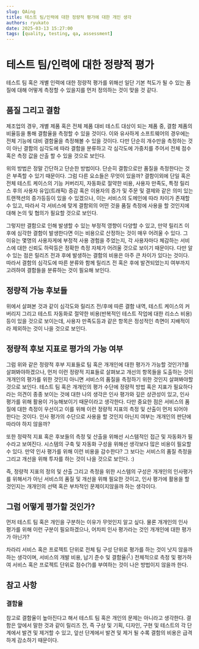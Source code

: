 ```yaml
---
slug: QAing 
title: 테스트 팀/인력에 대한 정량적 평가에 대한 개인 생각
authors: ryukato
date: 2025-03-13 15:27:00
tags: [quality, testing, qa, assessment]
---
```


<!-- truncate -->

# 테스트 팀/인력에 대한 정량적 평가

테스트 팀 혹은 개별 인력에 대한 정량적 평가를 위해선 일단 기본 척도가 될 수 있는 품질에 대해 어떻게 측정할 수 있을지를 먼저 정의하는 것이 맞을 것 같다.

## 품질 그리고 결함
제조업의 경우, 개별 제품 혹은 전체 제품 대비 테스트 대상이 되는 제품 중, 결함 제품의 비율등을 통해 결함율을 측정할 수 있을 것이다. 이와 유사하게 소프트웨어의 경우에는 전체 기능에 대비 결함율을 측정해볼 수 있을 것이다. 다만 단순히 개수만을 측정하는 것이 아닌 결함의 심각도에 따라 결함을 분류하고 각 심각도에 가중치를 주어서 전체 점수 혹은 측정 값을 산출 할 수 있을 것으로 보인다. 

위의 방법은 정말 간단하고 단순한 방법이다. 단순히 결함으로만 품질을 측정한다는 것은 부족할 수 있기 때문이다. 그럼 다른 요소들은 무엇이 있을까? 결함이외에 단일 혹은 전체 테스트 케이스의 기능 커버리지, 자동화로 절약한 비용, 사용자 만족도, 특정 릴리스 후의 사용자 유입(트래픽) 증감 혹은 이용자의 증가 및 주문 및 결제와 같은 의미 있는 트랜잭션의 증가등등이 있을 수 있겠으나, 이는 서비스의 도메인에 따라 차이가 존재할 수 있고, 따라서 각 서비스에 맞게 결함외의 어떤 것을 품질 측정에 사용을 할 것인지에 대해 논의 및 협의가 필요할 것으로 보인다.

그렇지만 결함으로 인해 발생할 수 있는 부정적 영향이 다양할 수 있고, 만약 릴리즈 이후에 심각한 결함이 발생한다면 이는 비용으로 산정하는 것이 매우 어려울 수 있다. 그 이유는 몇명의 사용자게에 부정적 사용 경험을 주었는지, 각 사용자마다 체감하는 서비스에 대한 신뢰도 하락등은 정확한 측정 자체가 어려울 것으로 보이기 때문이다. 다만 알 수 있는 점은 릴리즈 전과 후에 발생하는 결함의 비용은 아주 큰 차이가 있다는 것이다. 따라서 결함의 심각도에 따른 분류와 함께 릴리즈 전 혹은 후에 발견되었는지 여부까지 고려하여 결함들을 분류하는 것이 필요해 보인다. 

## 정량적 가능 후보들
위에서 살펴본 것과 같이 심각도와 릴리즈 전/후에 따른 결함 내역, 테스트 케이스의 커버리지 그리고 테스트 자동화로 절약한 비용(반복적인 테스트 작업에 대한 리소스 비용)등이 있을 것으로 보이는데, 사용자 만족도등과 같은 항목은 정성적인 측면이 지배적이라 제외하는 것이 나을 것으로 보인다. 

## 정량적 후보 지표로 평가의 가능 여부
그럼 위와 같은 정량적 후부 지표들로 팀 혹은 개개인에 대한 평가가 가능할 것인가?를 살펴봐야하겠으나, 먼저 이런 정량적 지표들로 살펴보고 개선의 항목들을 도출하는 것이 개개인의 평가를 위한 것인지 아니면 서비스의 품질을 측정하기 위한 것인지 살펴봐야할 것으로 보인다. 
테스트 팀 혹은 개개인의 평가 수단에 정량적 방법 혹은 지표가 필요하다라는 의견이 종종 보이는 것에 대한 나의 생각은 인사 평가와 깊은 상관성이 있고, 인사 평가를 위해 활용이 가능해보이기 때문이라고 생각한다. 다만 중요한 점은 서비스의 품질에 대한 측정이 우선이고 이를 위해 이런 정량적 지표의 측정 및 산출이 먼저 되어야 한다는 것이다. 인사 평가의 수단으로 사용을 할 것인지 아닌지 여부는 개개인의 판단에 따라야 하지 않을까? 

또한 정략적 지표 혹은 후보들의 측정 및 산출을 위해선 시스템적인 접근 및 자동화가 필수라고 보여진다. 시스템의 구축 및 자동화 구성을 위해선 생각보다 많은 비용이 필요할 수 있다. 만약 인사 평가를 위해 이런 비용을 감수한다? 그 보다는 서비스의 품질 측정을 그리고 개선을 위해 투자를 하는 것이 나을 것으로 보인다. :) 

즉, 정량적 지표의 정의 및 산출 그리고 측정을 위한 시스템의 구성은 개개인의 인사평가를 위해서가 아닌 서비스의 품질 및 개선을 위해 필요한 것이고, 인사 평가에 활용을 할 것인지는 개개인의 선택 혹은 부차적인 문제이지않을까 하는 생각이다.

## 그럼 어떻게 평가할 것인가?
먼저 테스트 팀 혹은 개인을 구분하는 이유가 무엇인지 알고 싶다. 물론 개개인의 인사 평가를 위해 이런 구분이 필요하겠으나, 어차피 인사 평가라는 것인 개개인에 대한 평가가 아닌가?

차라리 서비스 혹은 프로젝트 단위로 전체 팀 구성 단위로 평가를 하는 것이 낫지 않을까 하는 생각이며, 서비스의 개발 비용, 납기 준수 및 결함율(<sup>[1](#결함율)</sup>.) 전체적으로 측정 및 평가하여 서비스 혹은 프로젝트 단위로 점수(?)를 부여하는 것이 나은 방법이지 않을까 한다.


## 참고 사항
### 결함율
참고로 결함율이 높아진다고 해서 테스트 팀 혹은 개인의 문제는 아니라고 생각한다. 결함은 앞에서 말한 것과 같이 릴리즈 전,  즉 구상 및 기획, 디자인, 구현 및 테스트의 각 단계에서 발견 및 제거할 수 있고, 앞선 단계에서 발견 및 제거 될 수록 결함의 비용은 급격하게 감소하기 때문이다.